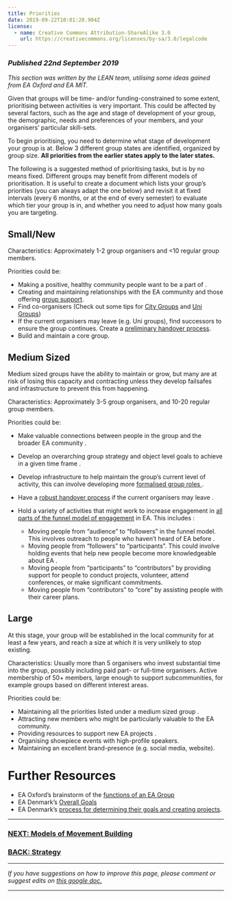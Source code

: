 ```yaml
---
title: Priorities
date: 2019-09-22T10:01:28.904Z
license:
  - name: Creative Commons Attribution-ShareAlike 3.0
    url: https://creativecommons.org/licenses/by-sa/3.0/legalcode
---
```

### _Published 22nd September 2019_

_This section was written by the LEAN team, utilising some ideas gained from EA Oxford and EA MIT._ 

Given that groups will be time- and/or funding-constrained to some extent, prioritising between activities is very important. This could be affected by several factors, such as the age and stage of development of your group, the demographic, needs and preferences of your members, and your organisers’ particular skill-sets.

To begin prioritising, you need to determine what stage of development your group is at. Below 3 different group states are identified, organized by group size. **All priorities from the earlier states apply to the later states.**

The following is a suggested method of prioritising tasks, but is by no means fixed. Different groups may benefit from different models of prioritisation. It is useful to create a document which lists your group’s priorities (you can always adapt the one below) and revisit it at fixed intervals (every 6 months, or at the end of every semester) to evaluate which tier your group is in, and whether you need to adjust how many goals you are targeting.

## Small/New

Characteristics: Approximately 1-2 group organisers and <10 regular group members.

Priorities could be:

* Making a positive, healthy community people want to be a part of.
* Creating and maintaining relationships with the EA community and those offering <a target="_blank" href="/tips/support/">group support</a>. 
* Find co-organisers (Check out some tips for <a target="_blank" href="/start/run-city-group#coorganiser/">City Groups</a> and <a target="_blank" href="/start/run-uni-group#coorganiser/">Uni Groups</a>)
* If the current organisers may leave (e.g. Uni groups), find successors to ensure the group continues. Create a <a target="_blank" href="/tips/handover/">preliminary handover process</a>.
* Build and maintain a core group.

## Medium Sized
Medium sized groups have the ability to maintain or grow, but many are at risk of losing this capacity and contracting unless they develop failsafes and infrastructure to prevent this from happening. 

Characteristics: Approximately 3-5 group organisers, and 10-20 regular group members.

Priorities could be:

* Make valuable connections between people in the group and the broader EA community.
* Develop an overarching group strategy and object level goals to achieve in a given time frame.
* Develop infrastructure to help maintain the group’s current level of activity, this can involve developing more <a target="_blank" href="/tips/articles/committee/">formalised group roles</a>.
* Have a <a target="_blank" href="/tips/handover">robust handover process</a> if the current organisers may leave.
* Hold a variety of activities that might work to increase engagement in <a target="_blank" href="https://www.centreforeffectivealtruism.org/the-funnel-model/">all parts of the funnel model of engagement</a> in EA. This includes:

    * Moving people from “audience” to “followers” in the funnel model. This involves outreach to people who haven’t heard of EA before.
    * Moving people from “followers” to “participants”. This could involve holding events that help new people become more knowledgeable about EA.
    * Moving people from “participants” to “contributors” by providing support for people to conduct projects, volunteer, attend conferences, or make significant commitments.  
    * Moving people from “contributors” to “core” by assisting people with their career plans.


## Large
At this stage, your group will be established in the local community for at least a few years, and reach a size at which it is very unlikely to stop existing. 

Characteristics: Usually more than 5 organisers who invest substantial time into the group, possibly including paid part- or full-time organisers. Active membership of 50+ members, large enough to support subcommunities, for example groups based on different interest areas. 

Priorities could be:

* Maintaining all the priorities listed under a medium sized group.
* Attracting new members who might be particularly valuable to the EA community. 
* Providing resources to support new EA projects.
* Organising showpiece events with high-profile speakers. 
* Maintaining an excellent brand-presence (e.g. social media, website).


# Further Resources

* EA Oxford’s brainstorm of the <a target="_blank" href="https://docs.google.com/document/d/1NHIPkNNPt7dDcc6-tt18TpaaPQmJf-bSpJQtEVwall4/edit?usp=sharing">functions of an EA Group</a>
* EA Denmark’s <a target="_blank" href="https://docs.google.com/document/d/1sf2y6sM3F0huE_XMRLFl98l_TuLuXM872e2ArGnlT1E/edit#heading=h.vs2jjp3on5g5">Overall Goals</a> 
* EA Denmark’s <a target="_blank" href="https://forum.effectivealtruism.org/posts/7He8vRrbyyeKFZdif/strategy-development-for-ea-groups-lessons-learned-from-ea">process for determining their goals and creating projects</a>.

<hr>

### [NEXT: Models of Movement Building](/tips/articles/models/)

### [BACK: Strategy](/tips/strategy/)

<hr>

_If you have suggestions on how to improve this page, please comment or suggest edits on_ <a target="_blank" href="https://docs.google.com/document/d/1dNKLHJQ0W6ApzSSMqb9UZzK032wBjMUvfnOuvgVelzk/edit?usp=sharing">_this google doc._</a>

<hr>
